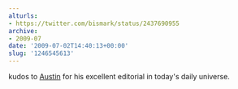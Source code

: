 ```yaml
---
alturls:
- https://twitter.com/bismark/status/2437690955
archive:
- 2009-07
date: '2009-07-02T14:40:13+00:00'
slug: '1246545613'
---
```


kudos to [Austin](https://twitter.com/smithaustin) for his excellent editorial in today's daily universe.

